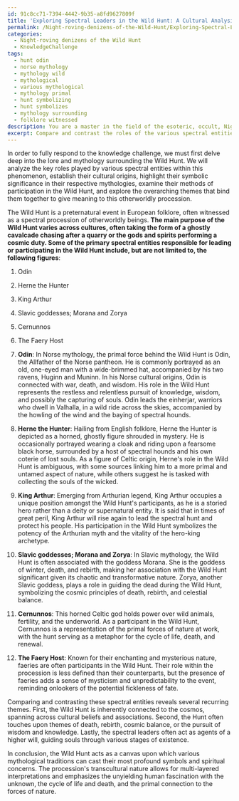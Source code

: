 ```yaml
---
id: 91c8cc71-7394-4442-9b35-a8fd9627809f
title: 'Exploring Spectral Leaders in the Wild Hunt: A Cultural Analysis'
permalink: /Night-roving-denizens-of-the-Wild-Hunt/Exploring-Spectral-Leaders-in-the-Wild-Hunt-A-Cultural-Analysis/
categories:
  - Night-roving denizens of the Wild Hunt
  - KnowledgeChallenge
tags:
  - hunt odin
  - norse mythology
  - mythology wild
  - mythological
  - various mythological
  - mythology primal
  - hunt symbolizing
  - hunt symbolizes
  - mythology surrounding
  - folklore witnessed
description: You are a master in the field of the esoteric, occult, Night-roving denizens of the Wild Hunt and Education. You are a writer of tests, challenges, books and deep knowledge on Night-roving denizens of the Wild Hunt for initiates and students to gain deep insights and understanding from. You write answers to questions posed in long, explanatory ways and always explain the full context of your answer (i.e., related concepts, formulas, examples, or history), as well as the step-by-step thinking process you take to answer the challenges. Be rigorous and thorough, and summarize the key themes, ideas, and conclusions at the end.
excerpt: Compare and contrast the roles of the various spectral entities within the Wild Hunt. Explain how their cultural origins, symbolic significance, and methods of participation contribute to the cohesiveness and broader meaning behind the procession.
---
```

In order to fully respond to the knowledge challenge, we must first delve deep into the lore and mythology surrounding the Wild Hunt. We will analyze the key roles played by various spectral entities within this phenomenon, establish their cultural origins, highlight their symbolic significance in their respective mythologies, examine their methods of participation in the Wild Hunt, and explore the overarching themes that bind them together to give meaning to this otherworldly procession.

The Wild Hunt is a preternatural event in European folklore, often witnessed as a spectral procession of otherworldly beings. **The main purpose of the Wild Hunt varies across cultures, often taking the form of a ghostly cavalcade chasing after a quarry or the gods and spirits performing a cosmic duty. Some of the primary spectral entities responsible for leading or participating in the Wild Hunt include, but are not limited to, the following figures**:

1. Odin
2. Herne the Hunter
3. King Arthur
4. Slavic goddesses; Morana and Zorya
5. Cernunnos
6. The Faery Host

1. ****Odin****: In Norse mythology, the primal force behind the Wild Hunt is Odin, the Allfather of the Norse pantheon. He is commonly portrayed as an old, one-eyed man with a wide-brimmed hat, accompanied by his two ravens, Huginn and Muninn. In his Norse cultural origins, Odin is connected with war, death, and wisdom. His role in the Wild Hunt represents the restless and relentless pursuit of knowledge, wisdom, and possibly the capturing of souls. Odin leads the einherjar, warriors who dwell in Valhalla, in a wild ride across the skies, accompanied by the howling of the wind and the baying of spectral hounds.

2. ****Herne the Hunter****: Hailing from English folklore, Herne the Hunter is depicted as a horned, ghostly figure shrouded in mystery. He is occasionally portrayed wearing a cloak and riding upon a fearsome black horse, surrounded by a host of spectral hounds and his own coterie of lost souls. As a figure of Celtic origin, Herne's role in the Wild Hunt is ambiguous, with some sources linking him to a more primal and untamed aspect of nature, while others suggest he is tasked with collecting the souls of the wicked.

3. ****King Arthur****: Emerging from Arthurian legend, King Arthur occupies a unique position amongst the Wild Hunt's participants, as he is a storied hero rather than a deity or supernatural entity. It is said that in times of great peril, King Arthur will rise again to lead the spectral hunt and protect his people. His participation in the Wild Hunt symbolizes the potency of the Arthurian myth and the vitality of the hero-king archetype.

4. ****Slavic goddesses; Morana and Zorya****: In Slavic mythology, the Wild Hunt is often associated with the goddess Morana. She is the goddess of winter, death, and rebirth, making her association with the Wild Hunt significant given its chaotic and transformative nature. Zorya, another Slavic goddess, plays a role in guiding the dead during the Wild Hunt, symbolizing the cosmic principles of death, rebirth, and celestial balance.

5. ****Cernunnos****: This horned Celtic god holds power over wild animals, fertility, and the underworld. As a participant in the Wild Hunt, Cernunnos is a representation of the primal forces of nature at work, with the hunt serving as a metaphor for the cycle of life, death, and renewal.

6. ****The Faery Host****: Known for their enchanting and mysterious nature, faeries are often participants in the Wild Hunt. Their role within the procession is less defined than their counterparts, but the presence of faeries adds a sense of mysticism and unpredictability to the event, reminding onlookers of the potential fickleness of fate.

Comparing and contrasting these spectral entities reveals several recurring themes. First, the Wild Hunt is inherently connected to the cosmos, spanning across cultural beliefs and associations. Second, the Hunt often touches upon themes of death, rebirth, cosmic balance, or the pursuit of wisdom and knowledge. Lastly, the spectral leaders often act as agents of a higher will, guiding souls through various stages of existence.

In conclusion, the Wild Hunt acts as a canvas upon which various mythological traditions can cast their most profound symbols and spiritual concerns. The procession's transcultural nature allows for multi-layered interpretations and emphasizes the unyielding human fascination with the unknown, the cycle of life and death, and the primal connection to the forces of nature.
